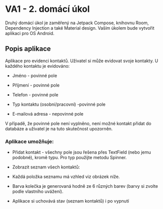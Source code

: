 # VA1 - 2. domácí úkol

Druhý domácí úkol je zaměřený na Jetpack Compose, knihovnu Room, Dependency
Injection a také Material design. Vaším úkolem bude vytvořit aplikaci pro OS Android.

## Popis aplikace

Aplikace pro evidenci kontaktů. Uživatel si může evidovat svoje kontakty. U každého
kontaktu je evidováno:

- Jméno - povinné pole

- Příjmení - povinné pole

- Telefon - povinné pole

- Typ kontaktu (osobní/pracovní) -povinné pole

- E-mailová adresa - nepovinné pole

V případě, že povinné pole není vyplněno, není možné kontakt přidat do databáze a uživatel
je na tuto skutečnost upozorněn.

### Aplikace umožňuje:

- Přidat kontakt - všechny pole jsou řešena přes TextField (nebo jemu podobné),
kromě typu. Pro typ použijte metodu Spinner.

- Zobrazit seznam všech kontaktů:

- Každá položka seznamu má vzhled viz obrázek níže.

- Barva kolečka je generovaná hodně ze 6 různých barev (barvy si zvolte podle
vlastního uvážení).

- Aplikace si uchovává stav (seznam kontaktů) i po vypnutí
